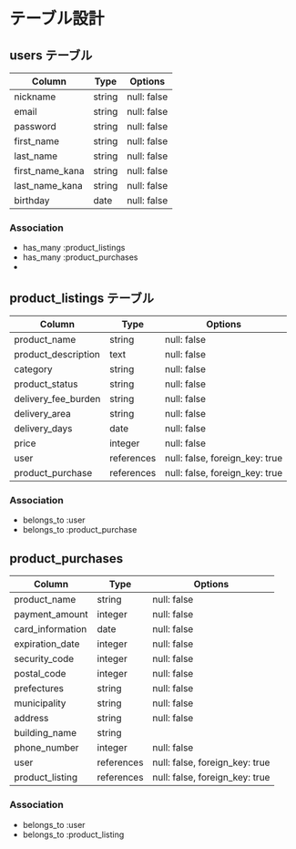 # テーブル設計

## users テーブル

| Column          | Type   | Options     |
| --------------- | ------ | ----------- |
| nickname        | string | null: false |
| email           | string | null: false |
| password        | string | null: false |
| first_name      | string | null: false |
| last_name       | string | null: false |
| first_name_kana | string | null: false |
| last_name_kana  | string | null: false |
| birthday        | date   | null: false |

### Association

- has_many :product_listings
- has_many :product_purchases
- 
## product_listings テーブル

| Column              | Type       | Options                        |
| ------------------- | ---------- | ------------------------------ |
| product_name        | string     | null: false                    |
| product_description | text       | null: false                    |
| category            | string     | null: false                    | 
| product_status      | string     | null: false                    |
| delivery_fee_burden | string     | null: false                    |
| delivery_area       | string     | null: false                    |
| delivery_days       | date       | null: false                    |
| price               | integer    | null: false                    |
| user                | references | null: false, foreign_key: true |
| product_purchase    | references | null: false, foreign_key: true |

### Association

- belongs_to :user
- belongs_to :product_purchase

## product_purchases

| Column              | Type       | Options                        |
| ------------------- | ---------- | ------------------------------ |
| product_name        | string     | null: false                    |
| payment_amount      | integer    | null: false                    |
| card_information    | date       | null: false                    | 
| expiration_date     | integer    | null: false                    |
| security_code       | integer    | null: false                    |
| postal_code         | integer    | null: false                    |
| prefectures         | string     | null: false                    |
| municipality        | string     | null: false                    |
| address             | string     | null: false                    |
| building_name       | string     |                                |
| phone_number        | integer    | null: false                    |
| user                | references | null: false, foreign_key: true |
| product_listing     | references | null: false, foreign_key: true |

### Association

- belongs_to :user
- belongs_to :product_listing
